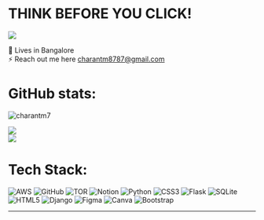 <!DOCTYPE html>
<html>
  <head>
    <h1>
      THINK BEFORE YOU CLICK!
    </h1>
  </head>
</html>

[![](https://visitcount.itsvg.in/api?id=charantm7&icon=0&color=0)](https://visitcount.itsvg.in)

🔭 Lives in Bangalore<br>⚡ Reach out me here charantm8787@gmail.com<br>
# GitHub stats:
<p><img align="center" src="https://github-readme-streak-stats.herokuapp.com/?user=charantm7&theme=dark" alt="charantm7" /></p>

![](https://github-readme-stats.vercel.app/api?username=charantm7&theme=dark&hide_border=false&include_all_commits=false&count_private=false)<br/>
![](https://github-readme-stats.vercel.app/api/top-langs/?username=charantm7&theme=dark&hide_border=false&include_all_commits=false&count_private=false&layout=compact)<br/>


# Tech Stack:
![AWS](https://img.shields.io/badge/AWS-%23FF9900.svg?style=plastic&logo=amazon-aws&logoColor=white) ![GitHub](https://img.shields.io/badge/github-%23121011.svg?style=plastic&logo=github&logoColor=white) ![TOR](https://img.shields.io/badge/tor-%237E4798.svg?style=plastic&logo=tor-project&logoColor=white) ![Notion](https://img.shields.io/badge/Notion-%23000000.svg?style=plastic&logo=notion&logoColor=white) ![Python](https://img.shields.io/badge/python-3670A0?style=plastic&logo=python&logoColor=ffdd54) ![CSS3](https://img.shields.io/badge/css3-%231572B6.svg?style=flat&logo=css3&logoColor=white) ![Flask](https://img.shields.io/badge/flask-%23000.svg?style=flat&logo=flask&logoColor=white) ![SQLite](https://img.shields.io/badge/sqlite-%2307405e.svg?style=flat&logo=sqlite&logoColor=white) ![HTML5](https://img.shields.io/badge/html5-%23E34F26.svg?style=flat&logo=html5&logoColor=white)
![Django](https://img.shields.io/badge/django-%23092E20.svg?style=flat&logo=django&logoColor=white) ![Figma](https://img.shields.io/badge/figma-%23F24E1E.svg?style=flat&logo=figma&logoColor=white) ![Canva](https://img.shields.io/badge/Canva-%2300C4CC.svg?style=flat&logo=Canva&logoColor=white) ![Bootstrap](https://img.shields.io/badge/bootstrap-%238511FA.svg?style=flat&logo=bootstrap&logoColor=white)


---
<!-- Proudly created with GPRM ( https://gprm.itsvg.in ) -->
